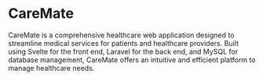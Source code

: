 # CareMate
CareMate is a comprehensive healthcare web application designed to streamline medical services for patients and healthcare providers. Built using Svelte for the front end, Laravel for the back end, and MySQL for database management, CareMate offers an intuitive and efficient platform to manage healthcare needs.
